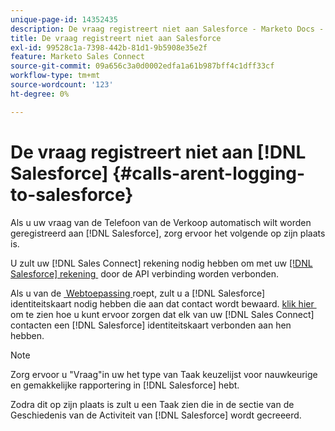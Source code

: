 ```yaml
---
unique-page-id: 14352435
description: De vraag registreert niet aan Salesforce - Marketo Docs - de Documentatie van het Product
title: De vraag registreert niet aan Salesforce
exl-id: 99528c1a-7398-442b-81d1-9b5908e35e2f
feature: Marketo Sales Connect
source-git-commit: 09a656c3a0d0002edfa1a61b987bff4c1dff33cf
workflow-type: tm+mt
source-wordcount: '123'
ht-degree: 0%

---
```


# De vraag registreert niet aan [!DNL Salesforce] {#calls-arent-logging-to-salesforce}

Als u uw vraag van de Telefoon van de Verkoop automatisch wilt worden geregistreerd aan [!DNL Salesforce], zorg ervoor het volgende op zijn plaats is.

U zult uw [!DNL Sales Connect] rekening nodig hebben om met uw [[!DNL Salesforce]  rekening &#x200B;](/help/marketo/product-docs/marketo-sales-connect/crm/salesforce-integration/connect-your-sales-connect-account-to-salesforce.md) door de API verbinding worden verbonden.

Als u van de [&#x200B; Webtoepassing &#x200B;](https://toutapp.com/login) roept, zult u a [!DNL Salesforce] identiteitskaart nodig hebben die aan dat contact wordt bewaard. [&#x200B; klik hier &#x200B;](/help/marketo/product-docs/marketo-sales-connect/crm/salesforce-customization/import-a-salesforce-id-into-sales-connect.md) om te zien hoe u kunt ervoor zorgen dat elk van uw [!DNL Sales Connect] contacten een [!DNL Salesforce] identiteitskaart verbonden aan hen hebben.

>[!NOTE]
>
>Zorg ervoor u &quot;Vraag&quot;in uw het type van Taak keuzelijst voor nauwkeurige en gemakkelijke rapportering in [!DNL Salesforce] hebt.

Zodra dit op zijn plaats is zult u een Taak zien die in de sectie van de Geschiedenis van de Activiteit van [!DNL Salesforce] wordt gecreeerd.
